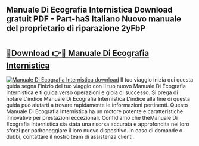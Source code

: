## Manuale Di Ecografia Internistica Download gratuit PDF - Part-haS Italiano Nuovo manuale del proprietario di riparazione 2yFbP

# <h2><a href="http://dfalzpg.blite.top/?on=Manuale+Di+Ecografia+Internistica">🔗Download 👉🔴 Manuale Di Ecografia Internistica</a></h2>

[![Manuale Di Ecografia Internistica download](https://i.imgur.com/lujVjoI.png)](http://dfalzpg.blite.top/?on=Manuale+Di+Ecografia+Internistica)
Il tuo viaggio inizia qui questa guida segna l'inizio del tuo viaggio con il tuo nuovo Manuale Di Ecografia Internistica e ti guida verso operazioni e gioia di successo. Si prega di notare L'indice Manuale Di Ecografia Internistica L'indice alla fine di questa guida può aiutarti a trovare rapidamente le informazioni pertinenti. Questo Manuale Di Ecografia Internistica ha un motore potente e caratteristiche innovative per prestazioni eccezionali. Confidiamo che theManuale Di Ecografia Internistica sia stata una risorsa accurata e approfondita nei loro sforzi per padroneggiare il loro nuovo dispositivo. In caso di domande o dubbi, contattare il nostro team di assistenza clienti.
